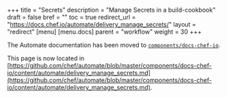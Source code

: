 +++
title = "Secrets"
description = "Manage Secrets in a build-cookbook"
draft = false
bref = ""
toc = true
redirect_url = "https://docs.chef.io/automate/delivery_manage_secrets/"
layout = "redirect"
[menu]
  [menu.docs]
    parent = "workflow"
    weight = 30
+++

The Automate documentation has been moved to [`components/docs-chef-io`](https://github.com/chef/automate/blob/master/components/docs-chef-io/).

This page is now located in [https://github.com/chef/automate/blob/master/components/docs-chef-io/content/automate/delivery_manage_secrets.md](https://github.com/chef/automate/blob/master/components/docs-chef-io/content/automate/delivery_manage_secrets.md).
